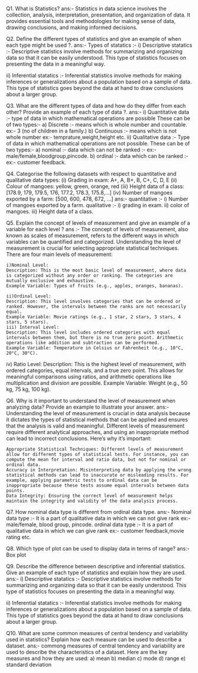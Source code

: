 Q1. What is Statistics?
ans:- 
    Statistics in data science involves the collection, analysis, interpretation, presentation, and organization of data.
    It provides essential tools and methodologies for making sense of data, drawing conclusions, and making informed decisions.

Q2. Define the different types of statistics and give an example of when each type might be used ?.
ans:- Types of statatics :-
  i) Descriptive statatics :- 
     Descriptive statistics involve methods for summarizing and organizing data so that it can be easily understood.
     This type of statistics focuses on presenting the data in a meaningful way.

  ii) Inferential statatics :- 
    Inferential statistics involve methods for making inferences or generalizations about a population based on a sample of data.
    This type of statistics goes beyond the data at hand to draw conclusions about a larger group.

Q3. What are the different types of data and how do they differ from each other? Provide an example of
    each type of data ?.
ans:- 
   i) Quantitative data  :- type of data in which mathematical operations are possible
      These can be of two types:-
      a) Discrete :- means which is whole number and countable. ex:- 3 (no of children in a family.)
      b) Continuous :- means which is not whole number ex:- temprature,weight,height etc.
   ii) Qualitative data :- Type of data in which mathematical operations are not possible.
      These can be of two types:-
      a) nominal :- data which can not be ranked :- ex:- male/female,bloodgroup,pincode.
      b) ordinal :- data which can be ranked :- ex:- customer feedback.
    
Q4. Categorise the following datasets with respect to quantitative and qualitative data types:
(i) Grading in exam: A+, A, B+, B, C+, C, D, E
(ii) Colour of mangoes: yellow, green, orange, red
(iii) Height data of a class: [178.9, 179, 179.5, 176, 177.2, 178.3, 175.8,...]
(iv) Number of mangoes exported by a farm: [500, 600, 478, 672, ...]
ans:- 
    quantitative :-
    i) Number of mangoes exported by a farm.
    qualitative :-
    i) grading in exam.
    ii) color of mangoes.
    iii) Height data of a class.

Q5. Explain the concept of levels of measurement and give an example of a variable for each level ?
ans :- 
    The concept of levels of measurement, also known as scales of measurement, refers to the different ways in which variables can be quantified and categorized. Understanding the level of measurement is crucial for selecting appropriate statistical techniques. There are four main levels of measurement:

    i)Nominal Level:
    Description: This is the most basic level of measurement, where data is categorized without any order or ranking. The categories are mutually exclusive and exhaustive.
    Example Variable: Types of fruits (e.g., apples, oranges, bananas).

    ii)Ordinal Level:
    Description: This level involves categories that can be ordered or ranked. However, the intervals between the ranks are not necessarily equal.
    Example Variable: Movie ratings (e.g., 1 star, 2 stars, 3 stars, 4 stars, 5 stars).
    iii) Interval Level:
    Description: This level includes ordered categories with equal intervals between them, but there is no true zero point. Arithmetic operations like addition and subtraction can be performed.
    Example Variable: Temperature in Celsius or Fahrenheit (e.g., 10°C, 20°C, 30°C).

   iv) Ratio Level:
    Description: This is the highest level of measurement, with ordered categories, equal intervals, and a true zero point. This allows for meaningful comparisons using ratios, and arithmetic operations like multiplication and division are possible.
    Example Variable: Weight (e.g., 50 kg, 75 kg, 100 kg).

Q6. Why is it important to understand the level of measurement when analyzing data? Provide an
    example to illustrate your answer.
ans:- 
    Understanding the level of measurement is crucial in data analysis because it dictates the types of statistical methods that can be applied and ensures that the analysis is valid and meaningful. Different levels of measurement require different analytical approaches, and using an inappropriate method can lead to incorrect conclusions. Here’s why it’s important:

    Appropriate Statistical Techniques: Different levels of measurement allow for different types of statistical tests. For instance, you can compute the mean for interval and ratio data, but not for nominal or ordinal data.
    Accuracy in Interpretation: Misinterpreting data by applying the wrong statistical methods can lead to inaccurate or misleading results. For example, applying parametric tests to ordinal data can be inappropriate because these tests assume equal intervals between data points.
    Data Integrity: Ensuring the correct level of measurement helps maintain the integrity and validity of the data analysis process.

Q7. How nominal data type is different from ordinal data type.
ans:- Nominal data type :- It is a part of qualitative data in which we can not give rank ex:- male/female, blood group, pincode.
      ordinal data type :- It is a part of qualitative data in which we can give rank ex:- customer feedback,movie rating etc.
    
Q8. Which type of plot can be used to display data in terms of range?
ans:- Box plot

Q9. Describe the difference between descriptive and inferential statistics. Give an example of each
    type of statistics and explain how they are used.
ans:- 
 i) Descriptive statatics :- 
     Descriptive statistics involve methods for summarizing and organizing data so that it can be easily understood.
     This type of statistics focuses on presenting the data in a meaningful way.

  ii) Inferential statatics :- 
    Inferential statistics involve methods for making inferences or generalizations about a population based on a sample of data.
    This type of statistics goes beyond the data at hand to draw conclusions about a larger group.

Q10. What are some common measures of central tendency and variability used in statistics? Explain
     how each measure can be used to describe a dataset.
ans:- commong measures of central tendency and variability are used to describe the characteristics of a dataset.
      Here are the key measures and how they are used:
      a) mean
      b) median
      c) mode
      d) range 
      e) standard deviation
      